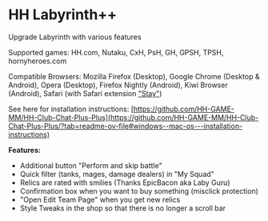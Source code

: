 # HH Labyrinth++
Upgrade Labyrinth with various features

Supported games: HH.com, Nutaku, CxH, PsH, GH, GPSH, TPSH, hornyheroes.com

Compatible Browsers: Mozilla Firefox (Desktop), Google Chrome (Desktop & Android), Opera (Desktop), Firefox Nightly (Android), Kiwi Browser (Android), Safari (with Safari extension ["Stay"](https://apps.apple.com/us/app/stay-for-safari/id1591620171))

See here for installation instructions: [https://github.com/HH-GAME-MM/HH-Club-Chat-Plus-Plus](https://github.com/HH-GAME-MM/HH-Club-Chat-Plus-Plus/?tab=readme-ov-file#windows--mac-os---installation-instructions)

<b>Features:</b>
- Additional button "Perform and skip battle"
- Quick filter (tanks, mages, damage dealers) in "My Squad"
- Relics are rated with smilies (Thanks EpicBacon aka Laby Guru)
- Confirmation box when you want to buy something (misclick protection)
- "Open Edit Team Page" when you get new relics
- Style Tweaks in the shop so that there is no longer a scroll bar

